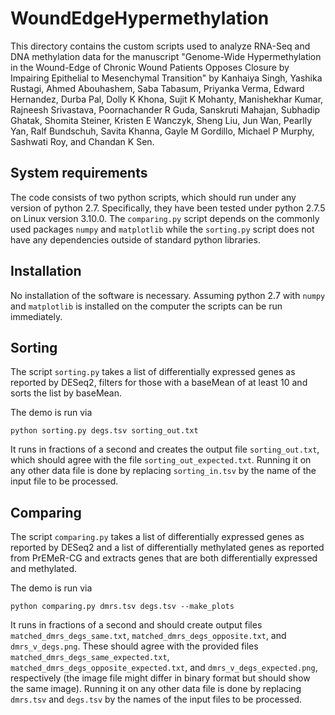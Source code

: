 # WoundEdgeHypermethylation 
This directory contains the custom scripts used to analyze RNA-Seq and DNA methylation data for the manuscript "Genome-Wide Hypermethylation in the Wound-Edge of Chronic Wound Patients Opposes Closure by Impairing Epithelial to Mesenchymal Transition" by Kanhaiya Singh, Yashika Rustagi, Ahmed Abouhashem, Saba Tabasum, Priyanka Verma, Edward Hernandez, Durba Pal, Dolly K Khona, Sujit K Mohanty, Manishekhar Kumar, Rajneesh Srivastava, Poornachander R Guda, Sanskruti Mahajan, Subhadip Ghatak, Shomita Steiner, Kristen E Wanczyk, Sheng Liu, Jun Wan, Pearlly Yan, Ralf Bundschuh, Savita Khanna, Gayle M Gordillo, Michael P Murphy, Sashwati Roy, and Chandan K Sen.

## System requirements

The code consists of two python scripts, which should run under any version of python 2.7. Specifically, they have been tested under python 2.7.5 on Linux version 3.10.0. The `comparing.py` script depends on the commonly used packages `numpy` and `matplotlib` while the `sorting.py` script does not have any dependencies outside of standard python libraries.

## Installation

No installation of the software is necessary. Assuming python 2.7 with `numpy` and `matplotlib` is installed on the computer the scripts can be run immediately.

## Sorting

The script `sorting.py` takes a list of differentially expressed genes as reported by DESeq2, filters for those with a baseMean of at least 10 and sorts the list by baseMean.

The demo is run via

    python sorting.py degs.tsv sorting_out.txt

It runs in fractions of a second and creates the output file `sorting_out.txt`, which should agree with the file `sorting_out_expected.txt`. Running it on any other data file is done by replacing `sorting_in.tsv` by the name of the input file to be processed.

## Comparing

The script `comparing.py` takes a list of differentially expressed genes as reported by DESeq2 and a list of differentially methylated genes as reported from PrEMeR-CG and extracts genes that are both differentially expressed and methylated.

The demo is run via

    python comparing.py dmrs.tsv degs.tsv --make_plots

It runs in fractions of a second and should create output files `matched_dmrs_degs_same.txt`, `matched_dmrs_degs_opposite.txt`, and `dmrs_v_degs.png`. These should agree with the provided files  `matched_dmrs_degs_same_expected.txt`, `matched_dmrs_degs_opposite_expected.txt`, and `dmrs_v_degs_expected.png`, respectively (the image file might differ in binary format but should show the same image).  Running it on any other data file is done by replacing `dmrs.tsv` and `degs.tsv` by the names of the input files to be processed.
